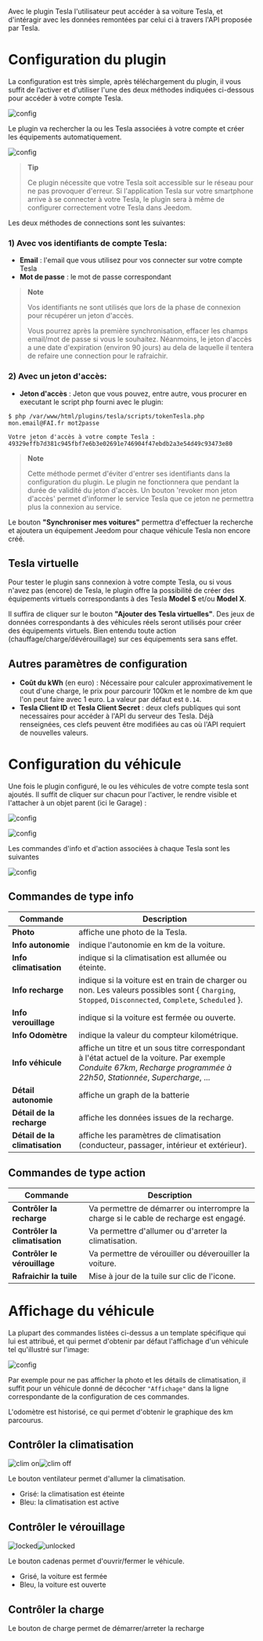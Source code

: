 Avec le plugin Tesla l'utilisateur peut accéder à sa voiture Tesla, et d'intéragir avec les données remontées par celui ci à travers l'API proposée par Tesla.

Configuration du plugin
=======================

La configuration est très simple, après téléchargement du plugin, il
vous suffit de l’activer et d'utiliser l'une des deux méthodes indiquées ci-dessous pour accéder à votre compte Tesla.

![config](../images/configPlugin-1.png)

Le plugin va rechercher la ou les Tesla associées à votre compte et créer les équipements automatiquement.

![config](../images/configPlugin-2.png)
> **Tip**
>
> Ce plugin nécessite que votre Tesla soit accessible sur le réseau pour ne pas provoquer d'erreur. 
> Si l'application Tesla sur votre smartphone arrive à se connecter à votre Tesla, le plugin sera à même de configurer correctement votre Tesla dans Jeedom.



Les deux méthodes de connections sont les suivantes:

### 1) Avec vos identifiants de compte Tesla:

- **Email** : l'email que vous utilisez pour vos connecter sur votre compte Tesla
- **Mot de passe** : le mot de passe correspondant
> **Note**
>
> Vos identifiants ne sont utilisés que lors de la phase de connexion pour récupérer un jeton d'accès. 
> 
>Vous pourrez après la première synchronisation, effacer les champs email/mot de passe si vous le souhaitez. Néanmoins, le jeton d'accès a une date d'expiration (environ 90 jours) au dela de laquelle il tentera de refaire une connection pour le rafraichir.

### 2) Avec un jeton d'accès:

- **Jeton d'accès** : Jeton que vous pouvez, entre autre, vous procurer en executant le script php fourni avec le plugin:

```
$ php /var/www/html/plugins/tesla/scripts/tokenTesla.php mon.email@FAI.fr mot2passe

Votre jeton d'accès à votre compte Tesla : 49329effb7d381c945fbf7e6b3e02691e746904f47ebdb2a3e54d49c93473e80
```
 
  
> **Note**
>
> Cette méthode permet d'éviter d'entrer ses identifiants dans la configuration du plugin.
> Le plugin ne fonctionnera que pendant la durée de validité du jeton d'accès. 
> Un bouton 'revoker mon jeton d'accès' permet d'informer le service Tesla que ce jeton ne permettra plus la connexion au service.

Le bouton __"Synchroniser mes voitures"__ permettra d'effectuer la recherche et ajoutera un équipement Jeedom pour chaque véhicule Tesla non encore créé.

Tesla virtuelle
--

Pour tester le plugin sans connexion à votre compte Tesla, ou si vous n'avez pas (encore) de Tesla, le plugin offre la possibilité de créer des équipements virtuels correspondants à des Tesla __Model S__ et/ou __Model X__.

Il suffira de cliquer sur le bouton __"Ajouter des Tesla virtuelles"__. Des jeux de données correspondants à des véhicules réels seront utilisés pour créer des équipements virtuels. Bien entendu toute action (chauffage/charge/dévérouillage) sur ces équipements sera sans effet.

Autres paramètres de configuration
--

- **Coût du kWh** (en euro) : Nécessaire pour calculer approximativement le cout d'une charge, le prix pour parcourir 100km et le nombre de km que l'on peut faire avec 1 euro. La valeur par défaut est `0.14`.
- **Tesla Client ID** et **Tesla Client Secret** : deux clefs publiques qui sont necessaires pour accéder à l'API du serveur des Tesla. Déjà renseignées, ces clefs peuvent être modifiées au cas où l'API requiert de nouvelles valeurs. 




Configuration du véhicule
=======================

Une fois le plugin configuré, le ou les véhicules de votre compte tesla sont ajoutés. Il suffit de cliquer sur chacun pour l'activer, le rendre visible et l'attacher à un objet parent (ici le Garage) :

![config](../images/configPlugin-3.png)

![config](../images/configCar-1.png)


Les commandes d'info et d'action associées à chaque Tesla sont les suivantes

![config](../images/configCar-2.png)

Commandes de type **info**
--
| Commande   |   Description |
| --- |---|
| **Photo** | affiche une photo de la Tesla.|
| **Info autonomie** | indique l'autonomie en km de la voiture.|
| **Info climatisation** | indique si la climatisation est allumée ou éteinte.
| **Info recharge** | indique si la voiture est en train de charger ou non. Les valeurs possibles sont  { `Charging`, `Stopped`, `Disconnected`, `Complete`, `Scheduled` }.|
| **Info verouillage** | indique si la voiture est fermée ou ouverte.
| **Info Odomètre** | indique la valeur du compteur kilométrique.
| **Info véhicule** | affiche un titre et un sous titre correspondant à l'état actuel de la voiture. Par exemple _Conduite 67km_, _Recharge programmée à 22h50_, _Stationnée_, _Supercharge_, ...
| **Détail autonomie** | affiche un graph de la batterie
| **Détail de la recharge** | affiche les données issues de la recharge.
| **Détail de la climatisation** | affiche les paramètres de climatisation (conducteur, passager, intérieur et extérieur).

Commandes de type **action**
--

| Commande   |   Description |
| --- | --- |
| **Contrôler la recharge** | Va permettre de démarrer ou interrompre la charge si le cable de recharge est engagé.
| **Contrôler la climatisation** | Va permettre d'allumer ou d'arreter la climatisation.
| **Contrôler le vérouillage** | Va permettre de vérouiller ou déverouiller la voiture.
| **Rafraichir la tuile** | Mise à jour de la tuile sur clic de l'icone.


Affichage du véhicule
=======================

La plupart des commandes listées ci-dessus a un template spécifique qui lui est attribué, et qui permet d'obtenir par défaut l'affichage d'un véhicule tel qu'illustré sur l'image:


![config](../images/displayCar-1.png)

Par exemple pour ne pas afficher la photo et les détails de climatisation, il suffit pour un véhicule donné de décocher `"Affichage"` dans la ligne correspondante de la configuration de ces commandes.

L'odomètre est historisé, ce qui permet d'obtenir le graphique des km parcourus.

Contrôler la climatisation
--
 ![clim on](../images/climOn.gif)![clim off](../images/climOff.png)
 
Le bouton ventilateur permet d'allumer la climatisation.  
 - Grisé: la climatisation est éteinte
 - Bleu: la climatisation est active 

Contrôler le vérouillage
--
 ![locked](../images/lockOn.png)![unlocked](../images/lockOff.png)

Le bouton cadenas permet d'ouvrir/fermer le véhicule.  
 - Grisé, la voiture est fermée
 - Bleu, la voiture est ouverte

Contrôler la charge
--
Le bouton de charge permet de démarrer/arreter la recharge
 